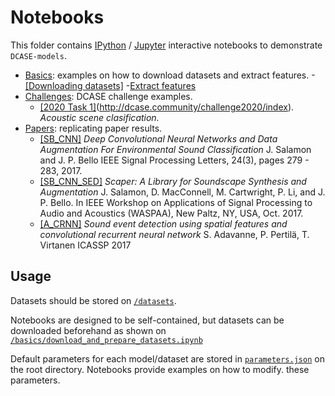 # Notebooks

This folder contains [IPython](http://ipython.org/) / [Jupyter](http://jupyter.org/) interactive notebooks to demonstrate `DCASE-models`.

 - [Basics](https://github.com/pzinemanas/DCASE-models/tree/master/notebooks/basics): examples on how to download datasets and extract features.
 	-[[Downloading datasets]](https://github.com/pzinemanas/DCASE-models/blob/master/notebooks/basics/download_and_prepare_datasets.ipynb)
	-[Extract features](https://github.com/pzinemanas/DCASE-models/blob/master/notebooks/basics/feature_extraction.ipynb)
 - [Challenges](https://github.com/pzinemanas/DCASE-models/tree/master/notebooks/challenges):   DCASE challenge examples.
	 - [[2020 Task 1]](http://dcase.community/challenge2020/task-acoustic-scene-classification)(http://dcase.community/challenge2020/index). *Acoustic scene clasification.*
 -  [Papers](https://github.com/pzinemanas/DCASE-models/tree/master/notebooks/papers): replicating paper results.
	 - [[SB_CNN]](https://github.com/pzinemanas/DCASE-models/blob/master/notebooks/papers/SB_CNN%20example.ipynb) *Deep Convolutional Neural Networks and Data Augmentation For Environmental Sound Classification* J. Salamon and J. P. Bello IEEE Signal Processing Letters, 24(3), pages 279 - 283, 2017. 
	  - [[SB_CNN_SED]](https://github.com/pzinemanas/DCASE-models/blob/master/notebooks/papers/SB_CNN_SED.ipynb) *Scaper: A Library for Soundscape Synthesis and Augmentation* J. Salamon, D. MacConnell, M. Cartwright, P. Li, and J. P. Bello. In IEEE Workshop on Applications of Signal Processing to Audio and Acoustics (WASPAA), New Paltz, NY, USA, Oct. 2017. 
	- [[A_CRNN]](https://github.com/pzinemanas/DCASE-models/blob/master/notebooks/papers/paper_SalamonBello_IEEE-WASPAA-2017_CNN_SED.ipynb) *Sound event detection using spatial features and convolutional recurrent neural network* S. Adavanne, P. Pertilä, T. Virtanen ICASSP 2017

## Usage
Datasets should be stored on [`/datasets`](https://github.com/pzinemanas/DCASE-models/tree/master/datasets).

Notebooks are designed to be self-contained, but datasets can be downloaded beforehand  as shown on [`/basics/download_and_prepare_datasets.ipynb`](https://github.com/pzinemanas/DCASE-models/blob/master/notebooks/basics/download_and_prepare_datasets.ipynb)

Default parameters for each model/dataset are stored in [`parameters.json`](https://github.com/pzinemanas/DCASE-models/blob/master/parameters.json) on the root directory. Notebooks provide examples on how to modify. these parameters.
